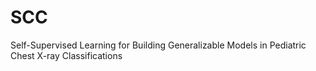# SCC

Self-Supervised Learning for Building Generalizable Models in Pediatric Chest X-ray Classifications
